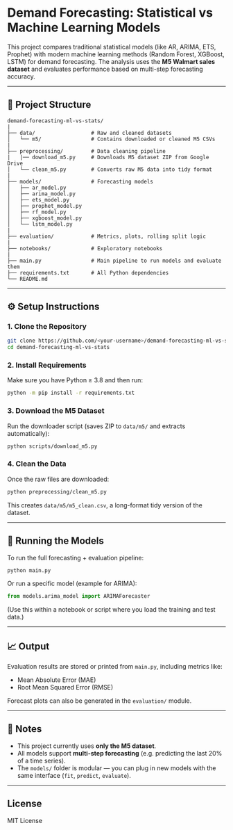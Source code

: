 # Demand Forecasting: Statistical vs Machine Learning Models

This project compares traditional statistical models (like AR, ARIMA, ETS, Prophet) with modern machine learning methods (Random Forest, XGBoost, LSTM) for demand forecasting. The analysis uses the **M5 Walmart sales dataset** and evaluates performance based on multi-step forecasting accuracy.

---

## 📁 Project Structure

```
demand-forecasting-ml-vs-stats/
|
├── data/                  # Raw and cleaned datasets
│   └── m5/                # Contains downloaded or cleaned M5 CSVs
|
├── preprocessing/         # Data cleaning pipeline
|   |── download_m5.py     # Downloads M5 dataset ZIP from Google Drive
│   └── clean_m5.py        # Converts raw M5 data into tidy format
|
├── models/                # Forecasting models
│   ├── ar_model.py
│   ├── arima_model.py
│   ├── ets_model.py
│   ├── prophet_model.py
│   ├── rf_model.py
│   ├── xgboost_model.py
│   └── lstm_model.py
|
├── evaluation/            # Metrics, plots, rolling split logic
|
├── notebooks/             # Exploratory notebooks
|
├── main.py                # Main pipeline to run models and evaluate them
├── requirements.txt       # All Python dependencies
└── README.md
```

---

## ⚙️ Setup Instructions

### 1. Clone the Repository

```bash
git clone https://github.com/<your-username>/demand-forecasting-ml-vs-stats.git
cd demand-forecasting-ml-vs-stats
```

### 2. Install Requirements

Make sure you have Python ≥ 3.8 and then run:

```bash
python -m pip install -r requirements.txt
```

### 3. Download the M5 Dataset

Run the downloader script (saves ZIP to `data/m5/` and extracts automatically):

```bash
python scripts/download_m5.py
```

### 4. Clean the Data

Once the raw files are downloaded:

```bash
python preprocessing/clean_m5.py
```

This creates `data/m5/m5_clean.csv`, a long-format tidy version of the dataset.

---

## 🚀 Running the Models

To run the full forecasting + evaluation pipeline:

```bash
python main.py
```

Or run a specific model (example for ARIMA):

```python
from models.arima_model import ARIMAForecaster
```

(Use this within a notebook or script where you load the training and test data.)

---

## 📈 Output

Evaluation results are stored or printed from `main.py`, including metrics like:

* Mean Absolute Error (MAE)
* Root Mean Squared Error (RMSE)

Forecast plots can also be generated in the `evaluation/` module.

---

## 📌 Notes

* This project currently uses **only the M5 dataset**.
* All models support **multi-step forecasting** (e.g. predicting the last 20% of a time series).
* The `models/` folder is modular — you can plug in new models with the same interface (`fit`, `predict`, `evaluate`).

---

## License

MIT License
